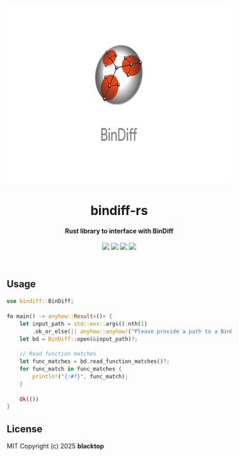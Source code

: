 <p align="center">
  <a href="https://github.com/blacktop/bindiff-rs"><img alt="Logo" src="https://github.com/blacktop/bindiff-rs/raw/main/logo.png" height="400" /></a>
  <h1 align="center">bindiff-rs</h1>
  <h4><p align="center">Rust library to interface with BinDiff</p></h4>
  <p align="center">
    <a href="https://github.com/blacktop/bindiff-rs/actions" alt="Actions">
          <img src="https://github.com/blacktop/bindiff-rs/actions/workflows/rust.yml/badge.svg" /></a>
    <a href="https://crates.io/crates/bindiff-rs" alt="Downloads">
          <img src="https://img.shields.io/crates/d/bindiff-rs" /></a>
    <a href="https://crates.io/crates/bindiff-rs" alt="Docs">
          <img src="https://img.shields.io/crates/v/bindiff-rs" /></a>
    <a href="http://doge.mit-license.org" alt="LICENSE">
          <img src="https://img.shields.io/:license-mit-blue.svg" /></a>
</p>
<br>

## Usage

```rust
use bindiff::BinDiff;

fn main() -> anyhow::Result<()> {
    let input_path = std::env::args().nth(1)
        .ok_or_else(|| anyhow::anyhow!("Please provide a path to a BinDiff file"))?;
    let bd = BinDiff::open(&input_path)?;

    // Read function matches
    let func_matches = bd.read_function_matches()?;
    for func_match in func_matches {
        println!("{:#?}", func_match);
    }

    Ok(())
}
```

## License

MIT Copyright (c) 2025 **blacktop**